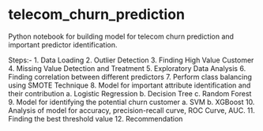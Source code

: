 # telecom_churn_prediction
Python notebook for building model for telecom churn prediction and important predictor identification.

Steps:- 
	1. Data Loading
	2. Outlier Detection
	3. Finding High Value Customer
	4. Missing Value Detection and Treatment
	5. Exploratory Data Analysis
	6. Finding correlation between different predictors
	7. Perform class balancing using SMOTE Technique
	8. Model for important attribute identification and their contribution
		a. Logistic Regression
		b. Decision Tree
		c. Random Forest
	9. Model for identifying the potential churn customer
		a. SVM
		b. XGBoost 
	10. Analysis of model for accuracy, precision-recall curve, ROC Curve, AUC.
	11. Finding the best threshold value 
	12. Recommendation
